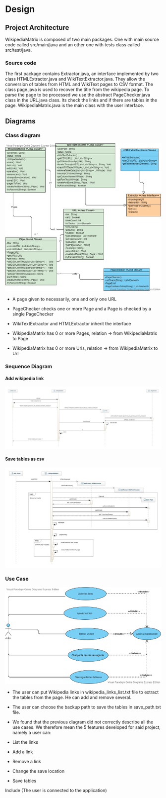 Design
======


## Project Architecture

WikipediaMatrix is composed of two main packages. One with main source code called src/main/java and an other one with tests class called src/test/java.

### Source code

The first package contains Extractor.java, an interface implemented by two class HTMLExtractor.java and WikiTextExtractor.java. They allow the conversion of tables from HTML and WikiText pages to CSV format. The class page.java is used to recover the title from the wikipedia page. To parse the page to be processed we use the abstract PageChecker.java class in the URL.java class. Its check the links and if there are tables in the page. WikipediaMatrix.java is the main class with the user interface.

## Diagrams

### Class diagram

![](/PDL_Master.png)

- A page given to necessarily, one and only one URL

- PageChecker checks one or more Page and a Page is checked by a single PageChecker

- WikiTextExtractor and HTMLExtractor inherit the interface

- WikipediaMatrix has 0 or more Pages, relation -> from WikipediaMatrix to Page

- WikipediaMatrix has 0 or more Urls, relation -> from WikipediaMatrix to Url
### Sequence Diagram

#### Add wikipedia link

![](/media/Sequence_Diagram_addLink.jpg)

#### Save tables as csv

![](/media/Sequence_Diagram_saveCSV.jpg)

### Use Case

![](/media/Use_Case.png)
- The user can put Wikipedia links in wikipedia_links_list.txt file to extract the tables from the page. He can add and remove several.
- The user can choose the backup path to save the tables in save_path.txt file.

- We found that the previous diagram did not correctly describe all the use cases. We therefore mean the 5 features developed for said     project, namely a user can:

- List the links

- Add a link

- Remove a link

- Change the save location

- Save tables



Include (The user is connected to the application)
